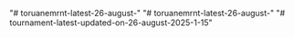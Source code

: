"# toruanemrnt-latest-26-august-" 
"# toruanemrnt-latest-26-august-" 
"# tournament-latest-updated-on-26-august-2025-1-15" 
